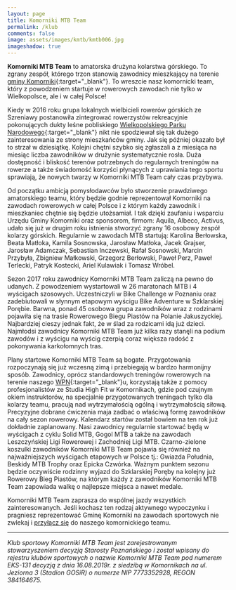 ```yaml
---
layout: page
title: Komorniki MTB Team
permalink: /klub
comments: false
image: assets/images/kmtb/kmtb006.jpg
imageshadow: true
---
```


**Komorniki MTB Team** to amatorska drużyna kolarstwa górskiego. To zgrany zespół, którego trzon stanowią zawodnicy mieszkający na terenie [gminy Komorniki](https://pl.wikipedia.org/wiki/Komorniki_(gmina)){:target="_blank"}. To wreszcie nasz komornicki team, który z powodzeniem startuje w rowerowych zawodach nie tylko w Wielkopolsce, ale i w całej Polsce!
<!--more-->

Kiedy w 2016 roku grupa lokalnych wielbicieli rowerów górskich ze Szreniawy postanowiła zintegrować rowerzystów rekreacyjnie pokonujących dukty leśne pobliskiego [Wielkopolskiego Parku Narodowego](https://www.wielkopolskipn.pl/){:target="_blank"} nikt nie spodziewał się tak dużego zainteresowania ze strony mieszkańców gminy. Jak się później okazało był to strzał w dziesiątkę. Kolejni chętni szybko się zgłaszali a z miesiąca na miesiąc liczba zawodników w drużynie systematycznie rosła. Duża dostępność i bliskość terenów potrzebnych do regularnych treningów na rowerze a także świadomość korzyści płynących z uprawiania tego sportu sprawiają, że nowych twarzy w Komorniki MTB Team cały czas przybywa.

Od początku ambicją pomysłodawców było stworzenie prawdziwego amatorskiego teamu, który będzie godnie reprezentował Komorniki na zawodach rowerowych w całej Polsce i z którym każdy zawodnik i mieszkaniec chętnie się będzie utożsamiał. I tak dzięki zaufaniu i wsparciu Urzędu Gminy Komorniki oraz sponsorom, firmom: Aquila, Albeco, Activus, udało się już w drugim roku istnienia stworzyć zgrany 16 osobowy zespół kolarzy górskich. Regularnie w zawodach MTB startują: Karolina Berłowska, Beata Matłoka, Kamila Sosnowska, Jarosław Matłoka, Jacek Grajser, Jarosław Adamczak, Sebastian Inczewski, Rafał Sosnowski, Marcin Przybyła, Zbigniew Małkowski, Grzegorz Berłowski, Paweł Perz, Paweł Terlecki, Patryk Kostecki, Ariel Kulawiak i Tomasz Wróbel.

Sezon 2017 roku zawodnicy Komorniki MTB Team zaliczą na pewno do udanych. Z powodzeniem wystartowali w 26 maratonach MTB i 4 wyścigach szosowych. Uczestniczyli w Bike Challenge w Poznaniu oraz zadebiutowali w słynnym etapowym wyścigu Bike Adventure w Szklarskiej Porębie. Barwna, ponad 45 osobowa grupa zawodników wraz z rodzinami pojawiła się na trasie Rowerowego Biegu Piastów na Polanie Jakuszyckiej. Najbardziej cieszy jednak fakt, że w ślad za rodzicami idą już dzieci. Najmłodsi zawodnicy Komorniki MTB Team już kilka razy stanęli na podium zawodów i z wyścigu na wyścig czerpią coraz większa radość z pokonywania karkołomnych tras.

Plany startowe Komorniki MTB Team są bogate. Przygotowania rozpoczynają się już wczesną zimą i przebiegają w bardzo harmonijny sposób. Zawodnicy, oprócz standardowych treningów rowerowych na terenie naszego [WPN](https://www.wielkopolskipn.pl/){:target="_blank"}u, korzystają także z pomocy profesjonalistów ze Studia High Fit w Komornikach, gdzie pod czujnym okiem instruktorów, na specjalnie przygotowanych treningach tylko dla kolarzy teamu, pracują nad wytrzymałością ogólną i wytrzymałością siłową. Precyzyjne dobrane ćwiczenia maja zadbać o właściwą formę zawodników na cały sezon rowerowy. Kalendarz startów został bowiem na ten rok już dokładnie zaplanowany. Nasi zawodnicy regularnie startować będą w wyścigach z cyklu Solid MTB, Gogol MTB a także na zawodach Leszczyńskiej Ligi Rowerowej i Zachodniej Ligi MTB. Czarno-zielone koszulki zawodników Komorniki MTB Team pojawia się również na najważniejszych wyścigach etapowych w Polsce tj.: Gwiazda Południa, Beskidy MTB Trophy oraz Epicka Czwórka. Ważnym punktem sezonu będzie oczywiście rodzinny wyjazd do Szklarskiej Poręby na kolejny już Rowerowy Bieg Piastów, na którym każdy z  zawodników Komorniki MTB Team zapowiada walkę o najlepsze miejsca a nawet medale.

Komorniki MTB Team zaprasza do wspólnej jazdy wszystkich zainteresowanych. Jeśli kochasz ten rodzaj aktywnego wypoczynku i pragniesz reprezentować Gminę Komorniki na zawodach sportowych nie zwlekaj i [przyłącz się](/dolacz) do naszego komornickiego teamu.

***

*Klub sportowy Komorniki MTB Team jest zarejestrowanym stowarzyszeniem decyzją Starosty Poznańskiego i został wpisany do rejestru klubów sportowych o nazwie Komorniki MTB Team pod numerem EKS-131 decyzją z dnia 16.08.2019r. z siedzibą w Komornikach na ul. Jeziorna 3 (Stadion GOSiR) o numerze NIP 7773352928, REGON 384164675.*

